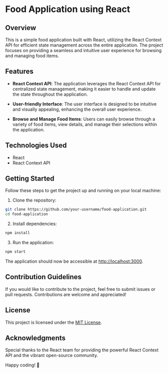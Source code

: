 # Food Application using React

## Overview

This is a simple food application built with React, utilizing the React Context API for efficient state management across the entire application. The project focuses on providing a seamless and intuitive user experience for browsing and managing food items.

## Features

- **React Context API**: The application leverages the React Context API for centralized state management, making it easier to handle and update the state throughout the application.

- **User-friendly Interface**: The user interface is designed to be intuitive and visually appealing, enhancing the overall user experience.

- **Browse and Manage Food Items**: Users can easily browse through a variety of food items, view details, and manage their selections within the application.

## Technologies Used

- React
- React Context API

## Getting Started

Follow these steps to get the project up and running on your local machine:

1. Clone the repository:

```bash
git clone https://github.com/your-username/food-application.git
cd food-application
```

2. Install dependencies:

```bash
npm install
```

3. Run the application:

```bash
npm start
```

The application should now be accessible at [http://localhost:3000](http://localhost:3000).

## Contribution Guidelines

If you would like to contribute to the project, feel free to submit issues or pull requests. Contributions are welcome and appreciated!

## License

This project is licensed under the [MIT License](LICENSE).

## Acknowledgments

Special thanks to the React team for providing the powerful React Context API and the vibrant open-source community.

Happy coding! 🚀
